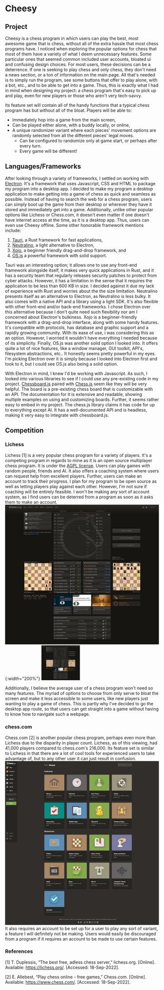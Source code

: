 # Cheesy
## Project
Cheesy is a chess program in which users can play the best, most awesome game that is chess, without all of the extra hassle that most chess programs have. I noticed when exploring the popular options for chess that most of them have a variety of what I deem unnecessary features. Some particular ones that seemed common included user accounts, bloated ui and confusing design choices. For most users, these decisions can be a deterrence. If one is seeking to play chess and only chess, they don't need a news section, or a ton of information on the main page. All that's needed is to simply run the program, see some buttons that offer to play alone, with a bot, etc., and to be able to get into a game. Thus, this is exactly what I had in mind when designing my project: a chess program that's easy to pick up and play, even for new players or those who aren't very tech-savvy.

Its feature set will contain all of the handy functions that a typical chess program has but without all of the bloat. Players will be able to:
- Immediately hop into a game from the main screen,
- Can be played either alone, with a buddy locally, or online,
- A unique randomizer variant where each pieces' movement options are randomly selected from all the different pieces' legal moves.
    - Can be configured to randomize only at game start, or perhaps after every turn.
    - Every game will be different!
## Languages/Frameworks
After looking through a variety of frameworks, I settled on working with [Electron](https://www.electronjs.org/). It's a framework that uses Javascript, CSS and HTML to package my program into a desktop app. I decided to make my program a desktop application to make getting into a game of chess as quick and seamless as possible. Instead of having to search the web for a chess program, users can simply boot up the game from their desktop or wherever they have it stored and immediately get into a game. Additionally, unlike other popular options like Lichess or Chess.com, it doesn't even matter if one doesn't have internet access at the time, as it is a desktop app. Thus, users can even use Cheesy offline. Some other honorable framework mentions include: 
1. [Tauri](https://tauri.app/), a Rust framework for fast applications,
2. [Neutralino](https://neutralino.js.org/), a light alternative to Electron,
3. [Xojo](https://www.xojo.com/), a beginner friendly drag-and-drop framework, and
4. [OS.js](https://www.os-js.org/) a powerful framework with solid support.

 Tauri was an interesting option; it allows one to use any front-end framework alongside itself, it makes very quick applications in Rust, and it has a security team that regularly releases security patches to protect from cyber attacks. However, it has a limitation in the sense that it requires the application to be less than 600 KB in size. I decided against it due my lack of experience with Rust and worries about the the size limitation. Neutralino presents itself as an alternative to Electron, as Neutralino is less bulky. It also comes with a native API and a library using a light SDK. It's also flexible with other front-end and/or back-end frameworks. I chose Electron over this alternative because I don't quite need such flexibility nor am I concerned about Electron's bulkiness. Xojo is a beginner-friendly framework with a drag-and-drop interface, along with some handy features. It's compatible with protocols, has database and graphic support and a rapidly growing community. With its ease of use, i was considering this as an option. However, I worried it wouldn't have everything I needed because of its simplicity. Finally, OS.js was another solid option I looked into. It offers quite a lot of nice features, like a window manager, GUI toolkit, API's, filesystem abstractions, etc.. It honestly seems pretty powerful in my eyes. I'm picking Electron over it is simply because I looked into Electron first and took to it, but I could see OS.js also being a solid option.

With Electron in mind, I knew I'd be working with Javascript. As such, I looked into various libraries to see if I could use any pre-existing code in my project. [Chessboard.js](https://chessboardjs.com/) paired with [Chess.js](https://github.com/jhlywa/chess.js) seem like they will be very helpful. The board is a pre-existing chess board that is customizable with an API. The documentation for it is extensive and readable, showing multiple examples on using and customizing boards. Further, it seems rather easy to embed in my project. The chess.js library claims it has code for up to everything except AI. It has a well-documented API and is headless, making it very easy to integrate with chessboard.js.
## Competition
### Lichess
Lichess [1] is a very popular chess program for a variety of players. It's a competing program in regards to mine as it is an open source multiplayer chess program. It is under the [AGPL license](https://en.wikipedia.org/wiki/GNU_Affero_General_Public_License). Users can play games with random people, friends and AI. It also offers a coaching system where users can request help from excellent players. Further, users can make an account to track their progress. I plan for my program to be open source as well as letting players play against each other. However, I'm not sure if coaching will be entirely feasible. I won't be making any sort of account system, as I find users can be deterred from a program as soon as it asks them to make an account. 
![image](./images/lichess.png){:width="200%"} <img src="./images/lichess.png"  width="25%"/>

Additionally, I believe the average user of a chess program won't need so many features. The myriad of options to choose from only serve to bloat the screen and make it less accessible to some users, like new players just wanting to play a game of chess. This is partly why I've decided to go the desktop app route, so that users can get straight into a game without having to know how to navigate such a webpage.
### chess.com
Chess.com [2] is another popular chess program, perhaps even more than Lichess due to the disparity in player count. Lichess, as of this viewing, had 41,000 players compared to chess.com's 216,000. Its feature set is similar to Lichess in that there are a lot of cool tools for experienced users to take advantage of, but to any other user it can just result in confusion. ![image](./images/chess.com.png)It also requires an account to be set up for a user to play any sort of variant, a feature I will definitely not be making. Users would easily be discouraged from a program if it requires an account to be made to use certain features.
### References

[1] T. Duplessis, “The best free, adless chess server,” lichess.org. [Online]. Available: https://lichess.org/. [Accessed: 18-Sep-2022].

[2] E. Allebest, “Play chess online - free games,” Chess.com. [Online]. Available: https://www.chess.com/. [Accessed: 18-Sep-2022]. 